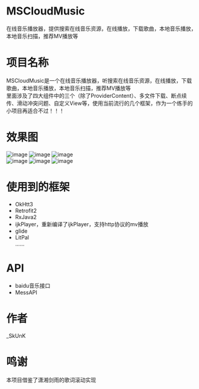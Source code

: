 # MSCloudMusic
在线音乐播放器，提供搜索在线音乐资源，在线播放，下载歌曲，本地音乐播放，本地音乐扫描，推荐MV播放等<br>

项目名称
======
MSCloudMusic是一个在线音乐播放器，听搜索在线音乐资源，在线播放，下载歌曲，本地音乐播放，本地音乐扫描，推荐MV播放等<br>
里面涉及了四大组件中的三个（除了ProviderContent）、多文件下载、断点续传、滑动冲突问题、自定义View等，使用当前流行的几个框架，作为一个练手的小项目再适合不过！！！

效果图
=====
![image](https://raw.githubusercontent.com/wuxiaogui593/MSCloudMusic/master/images/play1.PNG)
![image](https://raw.githubusercontent.com/wuxiaogui593/MSCloudMusic/master/images/play2.PNG)
![image](https://raw.githubusercontent.com/wuxiaogui593/MSCloudMusic/master/images/found.PNG)<br>
![image](https://raw.githubusercontent.com/wuxiaogui593/MSCloudMusic/master/images/zhoujielun.PNG)
![image](https://raw.githubusercontent.com/wuxiaogui593/MSCloudMusic/master/images/local.PNG)
![image](https://raw.githubusercontent.com/wuxiaogui593/MSCloudMusic/master/images/mv.PNG)<br>

使用到的框架
==========
* OkHtt3<br>
* Retrofit2<br>
* RxJava2<br>
* ijkPlayer，重新编译了ijkPlayer，支持http协议的mv播放<br>
* glide<br>
* LitPal<br>
......<br>

API
=====
* baidu音乐接口<br>
* MessAPI<br>

作者
=====
_SkUnK

鸣谢
=====
本项目借鉴了潇湘剑雨的歌词滚动实现

